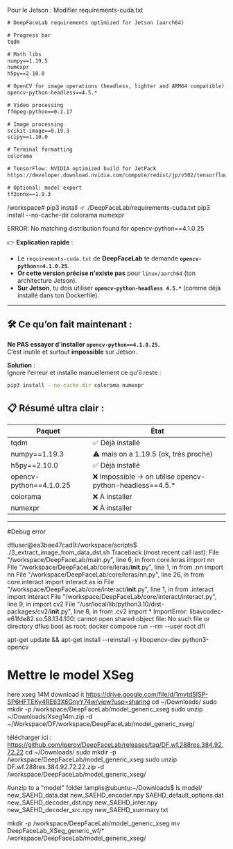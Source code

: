 Pour le Jetson : Modifier requirements-cuda.txt
```txt
# DeepFaceLab requirements optimized for Jetson (aarch64)

# Progress bar
tqdm

# Math libs
numpy==1.19.5
numexpr
h5py==2.10.0

# OpenCV for image operations (headless, lighter and ARM64 compatible)
opencv-python-headless==4.5.*

# Video processing
ffmpeg-python==0.1.17

# Image processing
scikit-image==0.19.3
scipy==1.10.0

# Terminal formatting
colorama

# TensorFlow: NVIDIA optimized build for JetPack
https://developer.download.nvidia.com/compute/redist/jp/v502/tensorflow/tensorflow-1.15.5+nv22.12-cp38-cp38-linux_aarch64.whl

# Optional: model export
tf2onnx==1.9.3
```

/workspace# pip3  install -r ./DeepFaceLab/requirements-cuda.txt
pip3 install --no-cache-dir colorama numexpr

ERROR: No matching distribution found for opencv-python==4.1.0.25

👉 **Explication rapide** :

- Le `requirements-cuda.txt` de **DeepFaceLab** te demande **`opencv-python==4.1.0.25`**.
- **Or cette version précise n'existe pas** pour `linux/aarch64` (ton architecture Jetson).
- **Sur Jetson**, tu dois utiliser **`opencv-python-headless 4.5.*`** (comme déjà installé dans ton Dockerfile).

---

## 🛠️ Ce qu’on fait maintenant :

**Ne PAS essayer d'installer `opencv-python==4.1.0.25`.**  
C’est inutile et surtout **impossible** sur Jetson.

**Solution** :  
Ignore l'erreur et installe manuellement ce qu'il reste :

```bash
pip3 install --no-cache-dir colorama numexpr
```

## 📋 Résumé ultra clair :

| Paquet             | État                     |
|--------------------|---------------------------|
| tqdm               | ✅ Déjà installé |
| numpy==1.19.3       | ⚠️ mais on a 1.19.5 (ok, très proche) |
| h5py==2.10.0        | ✅ Déjà installé |
| opencv-python==4.1.0.25 | ❌ Impossible → on utilise opencv-python-headless==4.5.* |
| colorama           | ❌ À installer |
| numexpr            | ❌ À installer |

---

#Debug error 

dfluser@ea3bae47cad9:/workspace/scripts$ ./3_extract_image_from_data_dst.sh
Traceback (most recent call last):
  File "/workspace/DeepFaceLab/main.py", line 6, in <module>
    from core.leras import nn
  File "/workspace/DeepFaceLab/core/leras/__init__.py", line 1, in <module>
    from .nn import nn
  File "/workspace/DeepFaceLab/core/leras/nn.py", line 26, in <module>
    from core.interact import interact as io
  File "/workspace/DeepFaceLab/core/interact/__init__.py", line 1, in <module>
    from .interact import interact
  File "/workspace/DeepFaceLab/core/interact/interact.py", line 9, in <module>
    import cv2
  File "/usr/local/lib/python3.10/dist-packages/cv2/__init__.py", line 8, in <module>
    from .cv2 import *
ImportError: libavcodec-e61fde82.so.58.134.100: cannot open shared object file: No such file or directory
dflus
boot as root:
docker compose run --rm --user root dfl

apt-get update && apt-get install --reinstall -y libopencv-dev python3-opencv

# Mettre le model XSeg
here xseg 14M download it https://drive.google.com/file/d/1mvtdSlSP-SP6HFTEKy4RE63X6GnyY74w/view?usp=sharing
cd ~/Downloads/
sudo mkdir -p /workspace/DeepFaceLab/model_generic_xseg
sudo unzip ~/Downloads/Xseg14m.zip -d ~/Workspace/DF/workspace/DeepFaceLab/model_generic_xseg/

télécharger ici : https://github.com/iperov/DeepFaceLab/releases/tag/DF.wf.288res.384.92.72.22
cd ~/Downloads/
sudo mkdir -p /workspace/DeepFaceLab/model_generic_xseg
sudo unzip DF.wf.288res.384.92.72.22.zip -d /workspace/DeepFaceLab/model_generic_xseg/


#unzip to a "model" folder
lamplis@ubuntu:~/Downloads$ ls model/
new_SAEHD_data.dat         new_SAEHD_encoder.npy  SAEHD_default_options.dat
new_SAEHD_decoder_dst.npy  new_SAEHD_inter.npy
new_SAEHD_decoder_src.npy  new_SAEHD_summary.txt

mkdir -p /workspace/DeepFaceLab/model_generic_xseg
mv DeepFaceLab_XSeg_generic_wf/* /workspace/DeepFaceLab/model_generic_xseg/





